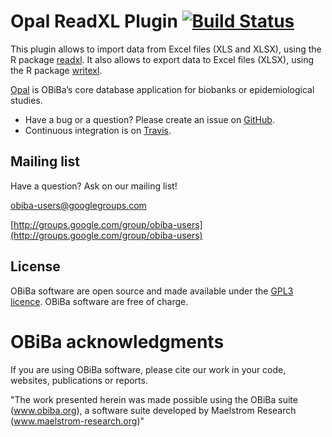 # Opal ReadXL Plugin [![Build Status](https://travis-ci.com/obiba/opal-datasource-readxl.svg?branch=master)](https://travis-ci.com/obiba/opal-datasource-readxl)

This plugin allows to import data from Excel files (XLS and XLSX), using the R package [readxl](https://cran.r-project.org/package=readxl). It also allows to export data to Excel files (XLSX), using the R package [writexl](https://cran.r-project.org/package=writexl).

[Opal](https://github.com/obiba/opal) is OBiBa’s core database application for biobanks or epidemiological studies.

* Have a bug or a question? Please create an issue on [GitHub](https://github.com/obiba/opal-datasource-readxl/issues).
* Continuous integration is on [Travis](https://travis-ci.com/obiba/opal-datasource-readxl).

## Mailing list

Have a question? Ask on our mailing list!

obiba-users@googlegroups.com

[http://groups.google.com/group/obiba-users](http://groups.google.com/group/obiba-users)

## License

OBiBa software are open source and made available under the [GPL3 licence](http://www.obiba.org/pages/license/). OBiBa software are free of charge.

# OBiBa acknowledgments

If you are using OBiBa software, please cite our work in your code, websites, publications or reports.

"The work presented herein was made possible using the OBiBa suite (www.obiba.org), a  software suite developed by Maelstrom Research (www.maelstrom-research.org)"
